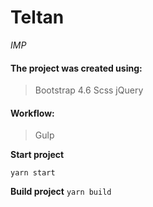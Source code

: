 # Teltan
_IMP_

#### The project was created using:
> Bootstrap 4.6
> Scss
> jQuery

#### Workflow:
> Gulp

**Start project**

```yarn start```

**Build project**
```yarn build```

